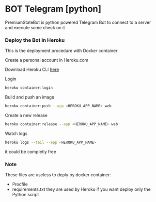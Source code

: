 # BOT Telegram [python]

PremiumStateBot is python powered Telegram Bot to connect to a server and execute some check on it

### Deploy the Bot in Heroku

This is the deployment procedure with Docker container

Create a personal account in Heroku.com

Download Heroku CLI [here](https://devcenter.heroku.com/articles/heroku-cli)

Login
```sh
heroku container:login
```
Build and push an image
```sh
heroku container:push --app <HEROKU_APP_NAME> web
```
Create a new release
```sh
heroku container:release --app <HEROKU_APP_NAME> web
```
Watch logs
```sh
heroku logs --tail --app <HEROKU_APP_NAME>
```

it could be completly free


### Note
These files are useless to deply by docker container:
 - Procfile 
 - requirements.txt 
they are used by Heroku if you want deploy only the Python script
